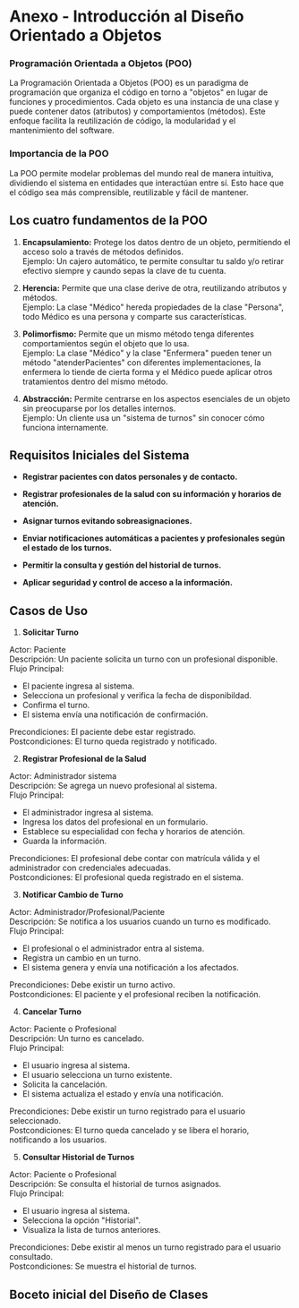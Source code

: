 # Anexo - Introducción al Diseño Orientado a Objetos #

### **Programación Orientada a Objetos (POO)** ###

La Programación Orientada a Objetos (POO) es un paradigma de programación que organiza el código en torno a "objetos" en lugar de funciones y procedimientos. Cada objeto es una instancia de una clase y puede contener datos (atributos) y comportamientos (métodos). Este enfoque facilita la reutilización de código, la modularidad y el mantenimiento del software.

### **Importancia de la POO** ###

La POO permite modelar problemas del mundo real de manera intuitiva, dividiendo el sistema en entidades que interactúan entre sí. Esto hace que el código sea más comprensible, reutilizable y fácil de mantener.

## Los cuatro fundamentos de la POO  ##

1. **Encapsulamiento:** Protege los datos dentro de un objeto, permitiendo el acceso solo a través de métodos definidos.<br> Ejemplo: Un cajero automático, te permite consultar tu saldo y/o retirar efectivo siempre y caundo sepas la clave de tu cuenta.

2. **Herencia:** Permite que una clase derive de otra, reutilizando atributos y métodos.<br> Ejemplo: La clase "Médico" hereda propiedades de la clase "Persona", todo Médico es una persona y comparte sus características.

3. **Polimorfismo:** Permite que un mismo método tenga diferentes comportamientos según el objeto que lo usa.<br> Ejemplo: La clase "Médico" y la clase "Enfermera" pueden tener un método "atenderPacientes" con diferentes implementaciones, la enfermera lo tiende de cierta forma y el Médico puede aplicar otros tratamientos dentro del mismo método.

4. **Abstracción:** Permite centrarse en los aspectos esenciales de un objeto sin preocuparse por los detalles internos.<br> Ejemplo: Un cliente usa un "sistema de turnos" sin conocer cómo funciona internamente.

## Requisitos Iniciales del Sistema ##

+ **Registrar pacientes con datos personales y de contacto.** <br>

+ **Registrar profesionales de la salud con su información y horarios de atención.** <br>

+ **Asignar turnos evitando sobreasignaciones.** <br>

+ **Enviar notificaciones automáticas a pacientes y profesionales según el estado de los turnos.** <br>

+ **Permitir la consulta y gestión del historial de turnos.** <br>

+ **Aplicar seguridad y control de acceso a la información.** <br>

## Casos de Uso ## 

1. **Solicitar Turno**

Actor: Paciente <br>
Descripción: Un paciente solicita un turno con un profesional disponible.<br>
Flujo Principal:<br>
+ El paciente ingresa al sistema.
+ Selecciona un profesional y verifica la fecha de disponibildad.
+ Confirma el turno.
+ El sistema envía una notificación de confirmación.

Precondiciones: El paciente debe estar registrado.<br>
Postcondiciones: El turno queda registrado y notificado.

2. **Registrar Profesional de la Salud**

Actor: Administrador sistema<br>
Descripción: Se agrega un nuevo profesional al sistema.<br>
Flujo Principal:<br>
+ El administrador ingresa al sistema.
+ Ingresa los datos del profesional en un formulario.
+ Establece su especialidad con fecha y horarios de atención.
+ Guarda la información.

Precondiciones: El profesional debe contar con matrícula válida y el administrador con credenciales adecuadas.<br>
Postcondiciones: El profesional queda registrado en el sistema.<br>

3. **Notificar Cambio de Turno**

Actor: Administrador/Profesional/Paciente <br>
Descripción: Se notifica a los usuarios cuando un turno es modificado.<br>
Flujo Principal:<br>
+ El profesional o el administrador entra al sistema.
+ Registra un cambio en un turno.
+ El sistema genera y envía una notificación a los afectados.

Precondiciones: Debe existir un turno activo.<br>
Postcondiciones: El paciente y el profesional reciben la notificación.<br>

4. **Cancelar Turno**

Actor: Paciente o Profesional<br>
Descripción: Un turno es cancelado.<br>
Flujo Principal:<br>
+ El usuario ingresa al sistema.
+ El usuario selecciona un turno existente.
+ Solicita la cancelación.
+ El sistema actualiza el estado y envía una notificación.

Precondiciones: Debe existir un turno registrado para el usuario seleccionado.<br>
Postcondiciones: El turno queda cancelado y se libera el horario, notificando a los usuarios.<br>

5. **Consultar Historial de Turnos**

Actor: Paciente o Profesional<br>
Descripción: Se consulta el historial de turnos asignados.<br>
Flujo Principal:<br>
+ El usuario ingresa al sistema.
+ Selecciona la opción "Historial".
+ Visualiza la lista de turnos anteriores.

Precondiciones: Debe existir al menos un turno registrado para el usuario consultado.<br>
Postcondiciones: Se muestra el historial de turnos.<br>

## Boceto inicial del Diseño de Clases ##
